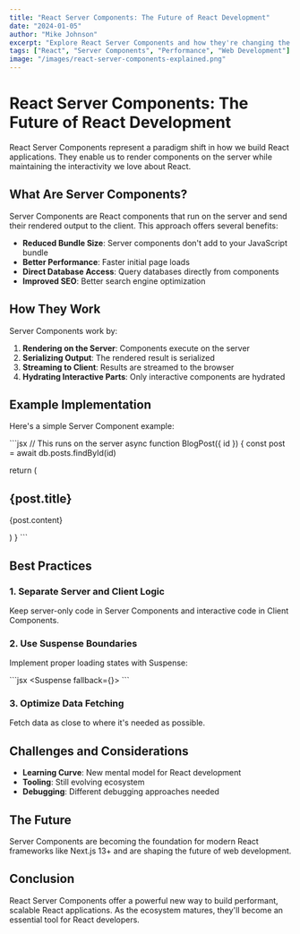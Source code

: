 ```yaml
---
title: "React Server Components: The Future of React Development"
date: "2024-01-05"
author: "Mike Johnson"
excerpt: "Explore React Server Components and how they're changing the way we build React applications with better performance and user experience."
tags: ["React", "Server Components", "Performance", "Web Development"]
image: "/images/react-server-components-explained.png"
---
```


# React Server Components: The Future of React Development

React Server Components represent a paradigm shift in how we build React applications. They enable us to render components on the server while maintaining the interactivity we love about React.

## What Are Server Components?

Server Components are React components that run on the server and send their rendered output to the client. This approach offers several benefits:

- **Reduced Bundle Size**: Server components don't add to your JavaScript bundle
- **Better Performance**: Faster initial page loads
- **Direct Database Access**: Query databases directly from components
- **Improved SEO**: Better search engine optimization

## How They Work

Server Components work by:

1. **Rendering on the Server**: Components execute on the server
2. **Serializing Output**: The rendered result is serialized
3. **Streaming to Client**: Results are streamed to the browser
4. **Hydrating Interactive Parts**: Only interactive components are hydrated

## Example Implementation

Here's a simple Server Component example:

\`\`\`jsx
// This runs on the server
async function BlogPost({ id }) {
  const post = await db.posts.findById(id)
  
  return (
    <article>
      <h1>{post.title}</h1>
      <p>{post.content}</p>
      <ClientButton postId={id} />
    </article>
  )
}
\`\`\`

## Best Practices

### 1. Separate Server and Client Logic
Keep server-only code in Server Components and interactive code in Client Components.

### 2. Use Suspense Boundaries
Implement proper loading states with Suspense:

\`\`\`jsx
<Suspense fallback={<Loading />}>
  <ServerComponent />
</Suspense>
\`\`\`

### 3. Optimize Data Fetching
Fetch data as close to where it's needed as possible.

## Challenges and Considerations

- **Learning Curve**: New mental model for React development
- **Tooling**: Still evolving ecosystem
- **Debugging**: Different debugging approaches needed

## The Future

Server Components are becoming the foundation for modern React frameworks like Next.js 13+ and are shaping the future of web development.

## Conclusion

React Server Components offer a powerful new way to build performant, scalable React applications. As the ecosystem matures, they'll become an essential tool for React developers.
